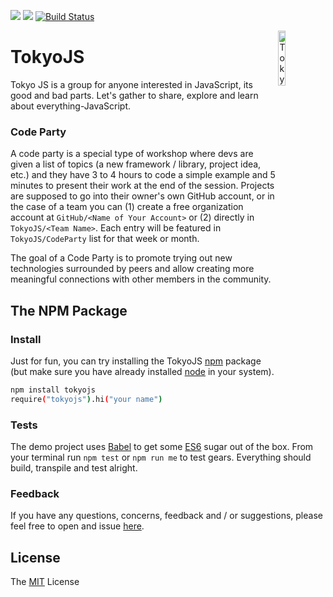 ![](https://img.shields.io/badge/License-MIT-303030.svg?style=flat-square) ![](https://img.shields.io/badge/release-0.0.4-blue.svg?style=flat-square)
[![Build Status][TravisLogo]][TravisURL]

<a href="https://github.com/tokyojs/tokyojs/issues/4">
<img src="https://cloud.githubusercontent.com/assets/8317250/7038418/69afd7cc-ddec-11e4-8d29-4b79fefa4df6.png"
     align="right" alt="Tokyo JS" width="15%" />
</a>


# TokyoJS

Tokyo JS is a group for anyone interested in JavaScript, its good and bad parts. Let's gather to share, explore and learn about everything-JavaScript.


### Code Party

A code party is a special type of workshop where devs are given a list of topics (a new framework / library, project idea, etc.) and they have 3 to 4 hours to code a simple example and 5 minutes to present their work at the end of the session. Projects are supposed to go into their owner's own GitHub account, or in the case of a team you can (1) create a free organization account at `GitHub/<Name of Your Account>` or (2) directly in `TokyoJS/<Team Name>`. Each entry will be featured in `TokyoJS/CodeParty` list for that week or month.

The goal of a Code Party is to promote trying out new technologies surrounded by peers and allow creating more meaningful connections with other members in the community.

## The NPM Package

### Install

Just for fun, you can try installing the TokyoJS [npm](https://www.npmjs.com) package (but make sure you have already installed [node](https://nodejs.org) in your system).

```sh
npm install tokyojs
require("tokyojs").hi("your name")
```

### Tests

The demo project uses [Babel](http://babeljs.io) to get some [ES6](http://git.io/es6features) sugar out of the box. From your terminal run `npm test` or `npm run me` to test gears. Everything should build, transpile and test alright.

### Feedback

If you have any questions, concerns, feedback and / or suggestions, please feel free to open and issue [here](https://github.com/tokyojs/QA/issues).

## License

The [MIT](http://opensource.org/licenses/MIT) License


[TravisLogo]: https://travis-ci.org/tokyojs/tokyojs.svg?style=flat-square
[Travis]: https://travis-ci.org/tokyojs/tokyojs

[TravisLogo]: http://img.shields.io/travis/tokyojs/tokyojs.svg?style=flat-square
[TravisURL]: http:////travis-ci.org/tokyojs/tokyojs
